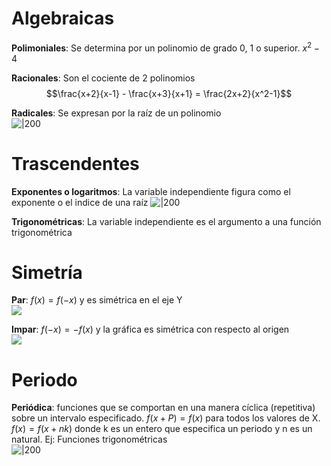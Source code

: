 
# Algebraicas
**Polimoniales**: Se determina por un polinomio de grado 0, 1 o superior. $x^2-4$

**Racionales**: Son el cociente de 2 polinomios $$\frac{x+2}{x-1} - \frac{x+3}{x+1} = \frac{2x+2}{x^2-1}$$

**Radicales**: Se expresan por la raíz de un polinomio  
![|200](https://3.bp.blogspot.com/-R_sa-52WZAA/WQtlLUJY4YI/AAAAAAAAaho/uKPawMiTIi4UTE3e9GNgfhIlNs3GmEIfACLcB/s1600/Funci%25C3%25B3n_Radical.png)


# Trascendentes
**Exponentes o logaritmos**: La variable independiente figura como el exponente o el indice de una raíz  ![|200](https://www.neurochispas.com/wp-content/uploads/2021/01/graficas-de-funciones-exponenciales-1.png)

**Trigonométricas**: La variable independiente es el argumento a una función trigonométrica



# Simetría
**Par**: $f(x) = f(-x)$ y es simétrica en el eje Y  
![](https://www.problemasyecuaciones.com/funciones/par/g1.png)

**Impar**: $f(-x) = -f(x)$ y la gráfica es simétrica con respecto al origen  
![](https://www.problemasyecuaciones.com/funciones/par/g2.png)



# Periodo
**Periódica**: funciones que se comportan en una manera cíclica (repetitiva) sobre un intervalo especificado. $f(x + P) = f(x)$ para todos los valores de X. $f(x) = f(x + nk)$ donde k es un entero que especifica un periodo y n es un natural. Ej: Funciones trigonométricas  
![|200](https://www.varsitytutors.com/assets/vt-hotmath-legacy/hotmath_help/topics/periodic-functions/periodic-functions-image001.gif)


